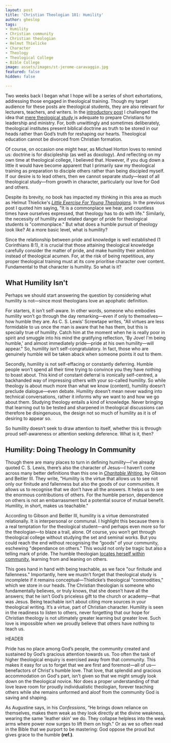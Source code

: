 ```yaml
---
layout: post
title: 'Christian Theologian 101: Humility'
author: gheslop
tags:
- Humility
- Christian community
- Christian theologian
- Helmut Thielicke
- Character
- Theology
- Theological College
- Bible College
image: assets/images/st-jerome-caravaggio.jpg
featured: false
hidden: false

---
```

Two weeks back I began what I hope will be a series of short exhortations, addressing those engaged in theological training. Though my target audience for these posts are theological students, they are also relevant for lecturers, teachers, and writers. In the [introductory post](https://rekindle.co.za/content/2022-02-02-character-of-a-theologian "Pursue Character") I challenged the idea that [mere theological study ](https://rekindle.co.za/content/some-dangers-of-theological-study/ "Dangers of Theological Study")is adequate to prepare Christians for leadership and ministry. For, both unwittingly and sometimes deliberately, theological institutes present biblical doctrine as truth to be stored in our heads rather than God’s truth for reshaping our hearts. Theological education cannot be divorced from Christian formation.

Of course, on occasion one might hear, as Michael Horton loves to remind us: doctrine is for discipleship (as well as doxology). And reflecting on my own time at theological college, I believed that. However, if you dug down a little it would have become apparent that I primarily saw my theological training as preparation to disciple others rather than being discipled myself. If our desire is to lead others, then we cannot separate study—least of all theological study—from growth in character, particularly our love for God and others.

Despite its brevity, no book has impacted my thinking in this area as much as Helmut Thielicke's [_Little Exercise For Young Theologians_](http://pmoser.sites.luc.edu/thielickearchive/Thielicke%20Exercise-for-young-theologians%201962.pdf "Free PDF"). In the previous post I quoted him saying, "It is a commonplace we hear, and countless times have ourselves expressed, that theology has to do with life." Similarly, the necessity of humility and related danger of pride for theological students is "commonplace." But what does a humble pursuit of theology look like? At a more basic level, what is humility?

Since the relationship between pride and knowledge is well established (1 Corinthians 8:1), it is crucial that those attaining theological knowledge carefully consider the matter of pride, and make humility their ambition instead of theological acumen. For, at the risk of being repetitious, any proper theological training must at its core prioritise character over content. Fundamental to that character is humility. So what is it?

## What Humility Isn't

Perhaps we should start answering the question by considering what humility is not—since most theologians love an apophatic definition.

For starters, it isn’t self-aware. In other words, someone who embodies humility won’t go through the day remarking—even if only to themselves—how humble they are. As C. S. Lewis’ Screwtape writes, "All virtues are less formidable to us once the man is aware that he has them, but this is specially true of humility. Catch him at the moment when he is really poor in spirit and smuggle into his mind the gratifying reflection, 'By Jove! I'm being humble,' and almost immediately pride—pride at his own humility—will appear." So, humility isn’t self-congratulatory. In fact, those who are genuinely humble will be taken aback when someone points it out to them.

Secondly, humility is not self-effacing or constantly deferring. Humble people won’t spend all their time trying to convince you they have nothing to boast about. This kind of constant deferral is ironically self-centred, a backhanded way of impressing others with your so-called humility. So while theology is about much more than what we know (content), humility doesn’t preclude dialogue—even debate. Humility doesn’t mean never wading into technical conversations, rather it informs why we want to and how we go about them. Studying theology entails a kind of knowledge. Never bringing that learning out to be tested and sharpened in theological discussions can therefore be disingenuous, the design not so much of humility as it is of desiring to appear so.

So humility doesn’t seek to draw attention to itself, whether this is through proud self-awareness or attention seeking deference. What is it, then?

## Humility: Doing Theology In Community

Though there are many places to turn in defining humility—I’ve already quoted C. S. Lewis, there’s also the character of Jesus—I haven’t come across many better definitions than this one in [_Charitable Writing_](https://africa.thegospelcoalition.org/reviews/charitable-writing-is-about-character-not-style/ "TGCA Review: Charitable Writing"), by Gibson and Beitler III. They write, "Humility is the virtue that allows us to see not only our finitude and fallenness but also the goods of our communities. It allows us to recognise that we don’t have all the answers. It helps us to see the enormous contributions of others. For the humble person, dependence on others is not an embarrassment but a potential source of mutual benefit. Humility, in short, makes us teachable."

According to Gibson and Beitler III, humility is a virtue demonstrated relationally. It is interpersonal or communal. I highlight this because there is a real temptation for the theological student—and perhaps even more so for the theologian—to blaze a trail, alone. Of course, you won’t get through theological college without studying the set and seminal works. But you could reach the end without recognising the “goods” of your community, eschewing "dependance on others." This would not only be tragic but also a telling mark of pride. The humble theologian [locates herself within community](https://rekindle.co.za/content/2021-12-02-trinity "God's Threeness and Human Community"), learning from and leaning on others.

This goes hand in hand with being teachable, as we face "our finitude and fallenness." Importantly, here we mustn’t forget that theological study is incomplete if it remains conceptual—Thielicke’s theological "commodities," which we store in our heads. The Christian theologian is someone who fundamentally believes, or truly knows, that she doesn’t have all the answers; that he isn’t God’s priceless gift to the church or academy—that was Jesus. Being teachable isn’t about citing more sources in your theological writing. It’s a virtue, part of Christian character. Humility is seen in the readiness to listen to others, never forgetting that our hope for Christian theology is not ultimately greater learning but greater love. Such love is impossible when we proudly believe that others have nothing to teach us.

HEADER

Pride has no place among God’s people, the community created and sustained by God’s gracious attention towards us. Too often the task of higher theological enquiry is exercised away from that community. This makes it easy for us to forget that we are first and foremost—all of us—benefactors of Christ's humble love. That love, that splendid and gracious accommodation on God's part, isn't given so that we might smugly look down on the theological novice. Nor does a proper understanding of that love leave room for proudly individualistic theologian, forever teaching others while she remains unformed and aloof from the community God is saving and shaping.

As Augustine says, in his _Confessions_, “He brings down reliance on themselves, makes them weak as they look directly at the divine weakness, wearing the same 'leather skin' we do. They collapse helpless into the weak arms where power now surges to lift them on high." Or as we so often read in the Bible that we purport to be mastering: God oppose the proud but gives grace to the humble **(ref.)**.